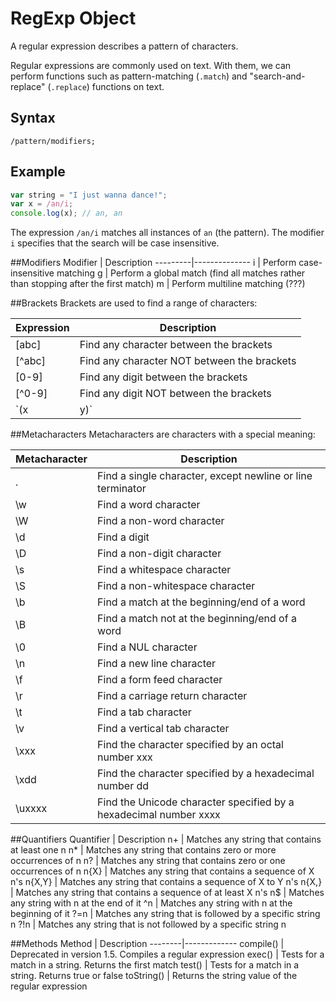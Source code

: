 # RegExp Object
A regular expression describes a pattern of characters.

Regular expressions are commonly used on text. With them, we can perform functions such as pattern-matching (`.match`) and "search-and-replace" (`.replace`) functions on text.

## Syntax
`/pattern/modifiers;`

## Example
```javascript
var string = "I just wanna dance!";
var x = /an/i;
console.log(x); // an, an
```
The expression `/an/i` matches all instances of `an` (the pattern). The modifier `i` specifies that the search will be case insensitive.

##Modifiers
Modifier | Description
---------|--------------
i	       | Perform case-insensitive matching
g	       | Perform a global match (find all matches rather than stopping after the first match)
m	       | Perform multiline matching (???)

##Brackets
Brackets are used to find a range of characters:

Expression	| Description
-------|-----------------
[abc]	 | Find any character between the brackets
[^abc] | Find any character NOT between the brackets
[0-9]	 | Find any digit between the brackets
[^0-9] | Find any digit NOT between the brackets
`(x|y)`  | Find any of the alternatives specified

##Metacharacters
Metacharacters are characters with a special meaning:

Metacharacter	| Description
-------|----------------------  
.	     | Find a single character, except newline or line terminator
\w	   | Find a word character
\W     | Find a non-word character
\d     | Find a digit
\D	   | Find a non-digit character
\s	   | Find a whitespace character
\S	   | Find a non-whitespace character
\b	   | Find a match at the beginning/end of a word
\B	   | Find a match not at the beginning/end of a word
\0	   | Find a NUL character
\n	   | Find a new line character
\f	   | Find a form feed character
\r	   | Find a carriage return character
\t	   | Find a tab character
\v	   | Find a vertical tab character
\xxx   | Find the character specified by an octal number xxx
\xdd   | Find the character specified by a hexadecimal number dd
\uxxxx | Find the Unicode character specified by a hexadecimal number xxxx

##Quantifiers
Quantifier	| Description
n+	   | Matches any string that contains at least one n
n*	   | Matches any string that contains zero or more occurrences of n
n?	   | Matches any string that contains zero or one occurrences of n
n{X}	 | Matches any string that contains a sequence of X n's
n{X,Y} | Matches any string that contains a sequence of X to Y n's
n{X,}	 | Matches any string that contains a sequence of at least X n's
n$	   | Matches any string with n at the end of it
^n	   | Matches any string with n at the beginning of it
?=n	   | Matches any string that is followed by a specific string n
?!n	   | Matches any string that is not followed by a specific string n

##Methods
Method	| Description
--------|-------------
compile()	 | Deprecated in version 1.5. Compiles a regular expression
exec()	   | Tests for a match in a string. Returns the first match
test()	   | Tests for a match in a string. Returns true or false
toString() | Returns the string value of the regular expression
